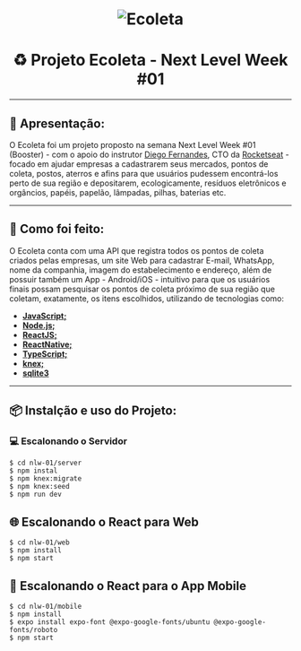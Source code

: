 <h1 align="center">
    <img alt="Ecoleta" src="[Imgur](https://i.imgur.com/Vy8v1eg.png" />
</h1>
<h1 style="text-align: center;" class="code-line" data-line-start=1 data-line-end=2 ><a id="Projeto_Ecoleta__Next_Level_Week_01_1"></a>♻️ Projeto Ecoleta - Next Level Week #01</h1>
<hr>
<h2 class="code-line" data-line-start=5 data-line-end=6 ><a id="Apresentao_5"></a>🔎 Apresentação:</h2>
<p class="has-line-data" data-line-start="6" data-line-end="7">O Ecoleta foi um projeto proposto na semana Next Level Week #01 (Booster) - com o apoio do instrutor <a href="https://github.com/diego3g">Diego Fernandes</a>, CTO da <a href="https://github.com/Rocketseat">Rocketseat</a> - focado em ajudar empresas a cadastrarem seus mercados, pontos de coleta, postos, aterros e afins para que usuários pudessem encontrá-los perto de sua região e depositarem, ecologicamente, resíduos eletrônicos e orgâncios, papéis, papelão, lâmpadas, pilhas, baterias etc.</p>
<hr>
<h2 class="code-line" data-line-start=10 data-line-end=11 ><a id="Como_foi_feito_10"></a>📓 Como foi feito:</h2>
<p class="has-line-data" data-line-start="11" data-line-end="12">O Ecoleta conta com uma API que registra todos os pontos de coleta criados pelas empresas, um site Web para cadastrar E-mail, WhatsApp, nome da companhia, imagem do estabelecimento e endereço, além de possuir também um App - Android/iOS - intuitivo para que os usuários finais possam pesquisar os pontos de coleta próximo de sua região que coletam, exatamente, os itens escolhidos, utilizando de tecnologias como:</p>
<ul>
<li class="has-line-data" data-line-start="12" data-line-end="13"><a href="https://developer.mozilla.org/pt-BR/docs/Web/JavaScript"><strong>JavaScript;</strong></a></li>
<li class="has-line-data" data-line-start="13" data-line-end="14"><a href="https://nodejs.org/en/"><strong>Node.js;</strong></a></li>
<li class="has-line-data" data-line-start="14" data-line-end="15"><a href="https://pt-br.reactjs.org"><strong>ReactJS;</strong></a></li>
<li class="has-line-data" data-line-start="15" data-line-end="16"><a href="https://reactnative.dev"><strong>ReactNative;</strong></a></li>
<li class="has-line-data" data-line-start="16" data-line-end="17"><a href="https://www.typescriptlang.org"><strong>TypeScript;</strong></a></li>
<li class="has-line-data" data-line-start="17" data-line-end="18"><a href="http://knexjs.org"><strong>knex;</strong></a></li>
<li class="has-line-data" data-line-start="18" data-line-end="20"><a href="https://www.sqlite.org/index.html"><strong>sqlite3</strong></a></li>
</ul>
<hr>
<h2 class="code-line" data-line-start=22 data-line-end=23 ><a id="Instalo_e_uso_do_Projeto_22"></a>📦 Instalção e uso do Projeto:</h2>
<h3 class="code-line" data-line-start=23 data-line-end=24 ><a id="Escalonando_o_Servidor_23"></a>💻 Escalonando o Servidor</h3>
<p class="has-line-data" data-line-start="24" data-line-end="29"><code>$ cd nlw-01/server</code><br>
<code>$ npm instal</code><br>
<code>$ npm knex:migrate</code><br>
<code>$ npm knex:seed</code><br>
<code>$ npm run dev</code></p>
<h2 class="code-line" data-line-start=30 data-line-end=31 ><a id="Escalonando_o_React_para_Web_30"></a>🌐 Escalonando o React para Web</h2>
<p class="has-line-data" data-line-start="31" data-line-end="34"><code>$ cd nlw-01/web</code><br>
<code>$ npm install</code><br>
<code>$ npm start</code></p>
<h2 class="code-line" data-line-start=35 data-line-end=36 ><a id="Escalonando_o_React_para_o_App_Mobile_35"></a>📱 Escalonando o React para o App Mobile</h2>
<p class="has-line-data" data-line-start="36" data-line-end="40"><code>$ cd nlw-01/mobile</code><br>
<code>$ npm install</code><br>
<code>$ expo install expo-font @expo-google-fonts/ubuntu @expo-google-fonts/roboto</code><br>
<code>$ npm start</code></p>
